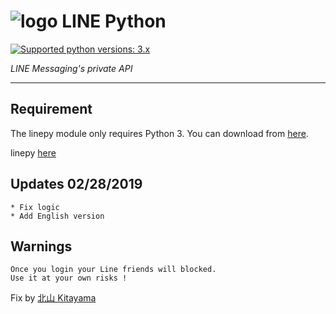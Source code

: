 # ![logo](/examples/assets/LINE-sm.png) LINE Python

 [![Supported python versions: 3.x](https://img.shields.io/badge/python-3.x-green.svg "Supported python versions: 3.x")](https://www.python.org/downloads/) 

*LINE Messaging's private API*

----

## Requirement

The linepy module only requires Python 3. You can download from [here](https://www.python.org/downloads/). 

linepy [here](https://github.com/yinmo-public/linepy)

## Updates 02/28/2019
```
* Fix logic
* Add English version
```
## Warnings
```
Once you login your Line friends will blocked.
Use it at your own risks !
```


Fix by [北山 Kitayama](https://github.com/rootmelo92118)

